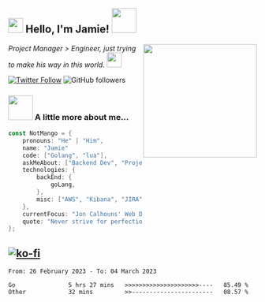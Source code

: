 <h2><img src="https://emojis.slackmojis.com/emojis/images/1531849430/4246/blob-sunglasses.gif?1531849430" width="30"/> Hello, I'm Jamie! <img src="https://media.giphy.com/media/ao9DUiTKH60XS/giphy.gif" width="50"></h2>
<img align='right' src="https://media.giphy.com/media/vLlpbDafjgHystuJ0a/giphy.gif" width="230">
<p><em>Project Manager > Engineer, just trying to make his way in this world.
</a><img src="https://media.giphy.com/media/WUlplcMpOCEmTGBtBW/giphy.gif" width="30">
</em></p>

[![Twitter Follow](https://img.shields.io/twitter/follow/enlistedmango?label=Follow)](https://twitter.com/intent/follow?screen_name=enlistedmango)
![GitHub followers](https://img.shields.io/github/followers/enlistedmango?label=Follow&style=social)


### <img src="https://media4.giphy.com/media/26BkNUA64zF0pCFSE/giphy.gif" width="50"> A little more about me...

```go
const NotMango = {
    pronouns: "He" | "Him",
    name: "Jamie"
    code: ["Golang", "lua"],
    askMeAbout: ["Backend Dev", "Project Manager", "photography", "videography"],
    technologies: {
        backEnd: {
            goLang,
        },
        misc: ["AWS", "Kibana", "JIRA", ]
    },
    currentFocus: "Jon Calhouns' Web Dev With Go",
    quote: "Never strive for perfection, aim to be 1% better each day!"
};
```
[![ko-fi](https://ko-fi.com/img/githubbutton_sm.svg)](https://ko-fi.com/N4N1FSEY4)
---

<!--START_SECTION:waka-->

```text
From: 26 February 2023 - To: 04 March 2023

Go               5 hrs 27 mins   >>>>>>>>>>>>>>>>>>>>>----   85.49 %
Other            32 mins         >>-----------------------   08.57 %
```

<!--END_SECTION:waka-->

